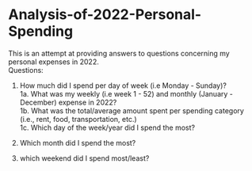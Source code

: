 # Analysis-of-2022-Personal-Spending
This is an attempt at providing answers to questions concerning my personal expenses in 2022.
<br>Questions:
1. How much did I spend per day of week (i.e Monday - Sunday)?<br>
1a. What was my weekly (i.e week 1 - 52) and monthly (January - December) expense in 2022? <br>
1b. What was the total/average amount spent per spending category (i.e., rent, food, transportation, etc.)<br>
1c. Which day of the week/year did I spend the most?<br>

2. Which month did I spend the most?
3. which weekend did I spend most/least?
